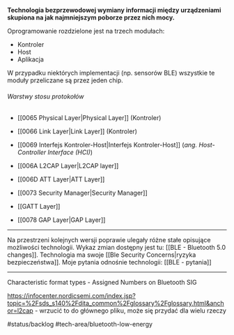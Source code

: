 **Technologia bezprzewodowej wymiany informacji między urządzeniami skupiona na jak najmniejszym poborze przez nich mocy.**

Oprogramowanie rozdzielone jest na trzech modułach:
- Kontroler
- Host
- Aplikacja

W przypadku niektórych implementacji (np. sensorów BLE) wszystkie te moduły przeliczane są przez jeden chip.

###### Warstwy stosu protokołów
- [[0065 Physical Layer|Physical Layer]] (Kontroler)
- [[0066 Link Layer|Link Layer]] (Kontroler)
- [[0069 Interfejs Kontroler-Host|Interfejs Kontroler-Host]] (*ang. Host-Controller Interface (HCI)*)

- [[006A L2CAP Layer|L2CAP layer]]
- [[006D ATT Layer|ATT Layer]]
- [[0073 Security Manager|Security Manager]]
- [[GATT Layer]]
- [[0078 GAP Layer|GAP Layer]]

---
Na przestrzeni kolejnych wersji poprawie ulegały różne stałe opisujące możliwości technologii. Wykaz zmian dostępny jest tu: [[BLE - Bluetooth 5.0 changes]].
Technologia ma swoje [[Ble Security Concerns|ryzyka bezpieczeństwa]].
Moje pytania odnośnie technologii: [[BLE - pytania]]

---
Characteristic format types - Assigned Numbers on Bluetooth SIG

https://infocenter.nordicsemi.com/index.jsp?topic=%2Fsds_s140%2Fdita_common%2Fglossary%2Fglossary.html&anchor=l2cap - wrzucić to do głównego pliku, może się przydać dla wielu rzeczy

#status/backlog 
#tech-area/bluetooth-low-energy 